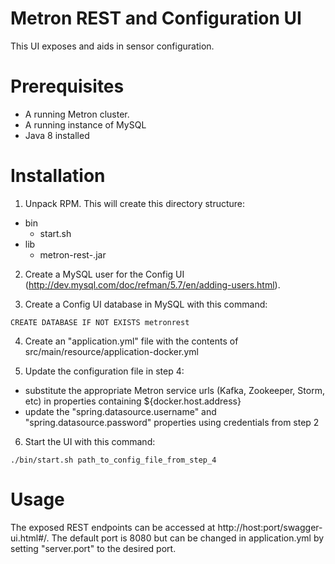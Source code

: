# Metron REST and Configuration UI

This UI exposes and aids in sensor configuration.

# Prerequisites

* A running Metron cluster.
* A running instance of MySQL 
* Java 8 installed

# Installation

1. Unpack RPM.  This will create this directory structure: 

* bin
    * start.sh
* lib
    * metron-rest-<version>.jar

2. Create a MySQL user for the Config UI (http://dev.mysql.com/doc/refman/5.7/en/adding-users.html).

3. Create a Config UI database in MySQL with this command:

  ```
CREATE DATABASE IF NOT EXISTS metronrest
  ```
 
4. Create an "application.yml" file with the contents of src/main/resource/application-docker.yml

5. Update the configuration file in step 4:

* substitute the appropriate Metron service urls (Kafka, Zookeeper, Storm, etc) in properties containing ${docker.host.address}
* update the "spring.datasource.username" and "spring.datasource.password" properties using credentials from step 2

6. Start the UI with this command:

  ```
./bin/start.sh path_to_config_file_from_step_4
  ```

# Usage

The exposed REST endpoints can be accessed at http://host:port/swagger-ui.html#/.  The default port is 8080 but can be changed in application.yml by setting "server.port" to the desired port.
